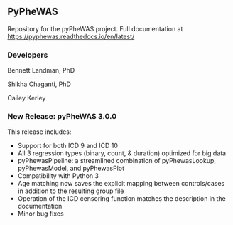 ## PyPheWAS

Repository for the pyPheWAS project.
Full documentation at https://pyphewas.readthedocs.io/en/latest/

### Developers
Bennett Landman, PhD

Shikha Chaganti, PhD

Cailey Kerley

### New Release: pyPheWAS 3.0.0

This release includes:
- Support for both ICD 9 and ICD 10
- All 3 regression types (binary, count, & duration) optimized for big data
- pyPhewasPipeline: a streamlined combination of pyPhewasLookup, pyPhewasModel, and pyPhewasPlot
- Compatibility with Python 3
- Age matching now saves the explicit mapping between controls/cases in addition to the resulting group file
- Operation of the ICD censoring function matches the description in the documentation 
- Minor bug fixes
